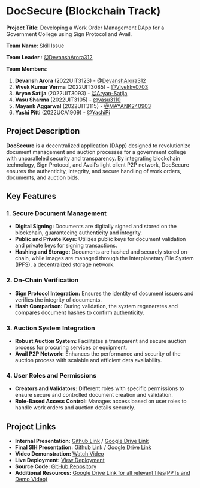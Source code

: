 # DocSecure (Blockchain Track)

**Project Title**: Developing a Work Order Management DApp for a Government College using Sign Protocol and Avail.

**Team Name**: Skill Issue

**Team Leader** : [@DevanshArora312](https://github.com/DevanshArora312)

**Team Members**:
1. **Devansh Arora** (2022UIT3123) -  [@DevanshArora312](https://github.com/DevanshArora312)
2. **Vivek Kumar Verma** (2022UIT3085) - [@Vivekkv0703](https://github.com/Vivekkv0703)
3. **Aryan Satija** (2022UIT3093) - [@Aryan-Satija](https://github.com/Aryan-Satija)
4. **Vasu Sharma** (2022UIT3105) - [@vasu3110](https://github.com/vasu3110)
5. **Mayank Aggarwal** (2022UIT3115) - [@MAYANK240903](https://github.com/MAYANK240903)
6. **Yashi Pitti** (2022UCA1909) - [@YashiPi](https://github.com/YashiPi)

## Project Description

**DocSecure** is a decentralized application (DApp) designed to revolutionize document management and auction processes for a government college with unparalleled security and transparency. By integrating blockchain technology, Sign Protocol, and Avail’s light client P2P network, DocSecure ensures the authenticity, integrity, and secure handling of work orders, documents, and auction bids.

## Key Features

### 1. Secure Document Management
- **Digital Signing:** Documents are digitally signed and stored on the blockchain, guaranteeing authenticity and integrity.
- **Public and Private Keys:** Utilizes public keys for document validation and private keys for signing transactions.
- **Hashing and Storage:** Documents are hashed and securely stored on-chain, while images are managed through the Interplanetary File System (IPFS), a decentralized storage network.

### 2. On-Chain Verification
- **Sign Protocol Integration:** Ensures the identity of document issuers and verifies the integrity of documents.
- **Hash Comparison:** During validation, the system regenerates and compares document hashes to confirm authenticity.

### 3. Auction System Integration
- **Robust Auction System:** Facilitates a transparent and secure auction process for procuring services or equipment.
- **Avail P2P Network:** Enhances the performance and security of the auction process with scalable and efficient data availability.

### 4. User Roles and Permissions
- **Creators and Validators:** Different roles with specific permissions to ensure secure and controlled document creation and validation.
- **Role-Based Access Control:** Manages access based on user roles to handle work orders and auction details securely.

## Project Links

- **Internal Presentation:** [Github Link](https://github.com/Aryan-Satija/SIH_INTERNAL_ROUND_1_SKILL_ISSUE/blob/master/files/Internal_PPT_SKILL_ISSUE.pdf) / [Google Drive Link](https://drive.google.com/file/d/1hjQSKYCqZd0-gQTLnJDYgoCwIIB2lYAn/view?usp=sharing)
- **Final SIH Presentation:** [Github Link](https://github.com/Aryan-Satija/SIH_INTERNAL_ROUND_1_SKILL_ISSUE/blob/master/files/SIH_PPT_SKILL_ISSUE.pdf) / [Google Drive Link]()
- **Video Demonstration:** [Watch Video](https://youtu.be/CgXG2iZe654)
- **Live Deployment:** [View Deployment](https://sih2k24.vercel.app/)
- **Source Code:** [GitHub Repository](https://github.com/Aryan-Satija/SIH_INTERNAL_ROUND_1_SKILL_ISSUE)
- **Additional Resources:** [Google Drive Link for all relevant files(PPTs and Demo Video)](https://drive.google.com/drive/folders/13USuQ87zRhjBgL-39U9z7CAi-F5Wu97-?usp=drive_link)

